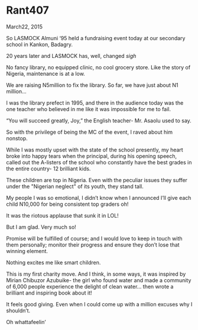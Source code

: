 # Rant407



March22, 2015

So LASMOCK Almuni ‘95 held a fundraising event today at our secondary school in Kankon, Badagry.

20 years later and LASMOCK has, well, changed *sigh*

No fancy library, no equipped clinic, no cool grocery store. Like the story of Nigeria, maintenance is at a low.

We are raising N5million to fix the library. So far, we have just about N1 million… 

I was the library prefect in 1995, and there in the audience today was the one teacher who believed in me like it was impossible for me to fail.

“You will succeed greatly, Joy,” the English teacher- Mr. Asaolu used to say.

So with the privilege of being the MC of the event, I raved about him nonstop.

While I was mostly upset with the state of the school presently, my heart broke into happy tears when the principal, during his opening speech, called out the A-listers of the school who constantly have the best grades in the entire country- 12 brilliant kids.

These children are top in Nigeria. Even with the peculiar issues they suffer under the "Nigerian neglect" of its youth, they stand tall.

My people I was so emotional, I didn’t know when I announced I’ll give each child N10,000 for being consistent top graders oh!

It was the riotous applause that sunk it in LOL!

But I am glad. Very much so!

Promise will be fulfilled of course; and I would love to keep in touch with them personally; monitor their progress and ensure they don’t lose that winning element.

Nothing excites me like smart children.

This is my first charity move. And I think, in some ways, it was inspired by Mirian Chibuzor Azubuike- the girl who found water and made a community of 6,000 people experience the delight of clean water… then wrote a brilliant and inspiring book about it!

It feels good giving. Even when I could come up with a million excuses why I shouldn’t.

Oh whattafeelin’